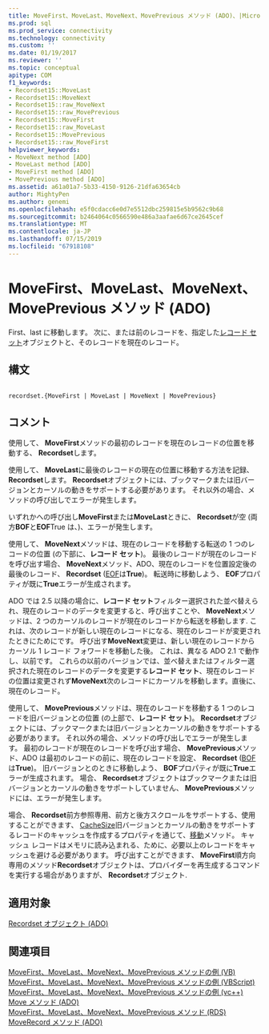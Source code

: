 ```yaml
---
title: MoveFirst、MoveLast、MoveNext、MovePrevious メソッド (ADO)、|Microsoft Docs
ms.prod: sql
ms.prod_service: connectivity
ms.technology: connectivity
ms.custom: ''
ms.date: 01/19/2017
ms.reviewer: ''
ms.topic: conceptual
apitype: COM
f1_keywords:
- Recordset15::MoveLast
- Recordset15::MoveNext
- Recordset15::raw_MoveNext
- Recordset15::raw_MovePrevious
- Recordset15::MoveFirst
- Recordset15::raw_MoveLast
- Recordset15::MovePrevious
- Recordset15::raw_MoveFirst
helpviewer_keywords:
- MoveNext method [ADO]
- MoveLast method [ADO]
- MoveFirst method [ADO]
- MovePrevious method [ADO]
ms.assetid: a61a01a7-5b33-4150-9126-21dfa63654cb
author: MightyPen
ms.author: genemi
ms.openlocfilehash: e5f0cdacc6e0d7e5512dbc259815e5b9562c9b68
ms.sourcegitcommit: b2464064c0566590e486a3aafae6d67ce2645cef
ms.translationtype: MT
ms.contentlocale: ja-JP
ms.lasthandoff: 07/15/2019
ms.locfileid: "67918108"
---
```

# <a name="movefirst-movelast-movenext-and-moveprevious-methods-ado"></a>MoveFirst、MoveLast、MoveNext、MovePrevious メソッド (ADO)
First、last に移動します。 次に、または前のレコードを、指定した[レコード セット](../../../ado/reference/ado-api/recordset-object-ado.md)オブジェクトと、そのレコードを現在のレコード。  
  
## <a name="syntax"></a>構文  
  
```  
  
recordset.{MoveFirst | MoveLast | MoveNext | MovePrevious}  
```  
  
## <a name="remarks"></a>コメント  
 使用して、 **MoveFirst**メソッドの最初のレコードを現在のレコードの位置を移動する、 **Recordset**します。  
  
 使用して、 **MoveLast**に最後のレコードの現在の位置に移動する方法を記録、 **Recordset**します。 **Recordset**オブジェクトには、ブックマークまたは旧バージョンとカーソルの動きをサポートする必要があります。 それ以外の場合、メソッドの呼び出しでエラーが発生します。  
  
 いずれかへの呼び出し**MoveFirst**または**MoveLast**ときに、 **Recordset**が空 (両方**BOF**と**EOF**True は、)、エラーが発生します。  
  
 使用して、 **MoveNext**メソッドは、現在のレコードを移動する転送の 1 つのレコードの位置 (の下部に、**レコード セット**)。 最後のレコードが現在のレコードを呼び出す場合、 **MoveNext**メソッド、ADO、現在のレコードを位置設定後の最後のレコード、 **Recordset** ([EOF](../../../ado/reference/ado-api/bof-eof-properties-ado.md)は**True**)。 転送時に移動しよう、 **EOF**プロパティが既に**True**エラーが生成されます。  
  
 ADO では 2.5 以降の場合に、**レコード セット**フィルター選択された並べ替えられ、現在のレコードのデータを変更すると、呼び出すことや、 **MoveNext**メソッドは、2 つのカーソルのレコードが現在のレコードから転送を移動します. これは、次のレコードが新しい現在のレコードになる、現在のレコードが変更されたときにためにです。 呼び出す**MoveNext**変更は、新しい現在のレコードからカーソル 1 レコード フォワードを移動した後。 これは、異なる ADO 2.1 で動作し、以前です。 これらの以前のバージョンでは、並べ替えまたはフィルター選択された現在のレコードのデータを変更する**レコード セット**、現在のレコードの位置は変更されず**MoveNext**次のレコードにカーソルを移動します。直後に、現在のレコード。  
  
 使用して、 **MovePrevious**メソッドは、現在のレコードを移動する 1 つのレコードを旧バージョンとの位置 (の上部で、**レコード セット**)。 **Recordset**オブジェクトには、ブックマークまたは旧バージョンとカーソルの動きをサポートする必要があります。 それ以外の場合、メソッドの呼び出しでエラーが発生します。 最初のレコードが現在のレコードを呼び出す場合、 **MovePrevious**メソッド、ADO は最初のレコードの前に、現在のレコードを設定、 **Recordset** ([BOF](../../../ado/reference/ado-api/bof-eof-properties-ado.md)は**True**)。 旧バージョンとのときに移動しよう、 **BOF**プロパティが既に**True**エラーが生成されます。 場合、 **Recordset**オブジェクトはブックマークまたは旧バージョンとカーソルの動きをサポートしていません、 **MovePrevious**メソッドには、エラーが発生します。  
  
 場合、 **Recordset**前方参照専用、前方と後方スクロールをサポートする、使用することができます、 [CacheSize](../../../ado/reference/ado-api/cachesize-property-ado.md)旧バージョンとカーソルの動きをサポートするレコードのキャッシュを作成するプロパティを通じて、[移動](../../../ado/reference/ado-api/move-method-ado.md)メソッド。 キャッシュ レコードはメモリに読み込まれる、ために、必要以上のレコードをキャッシュを避ける必要があります。 呼び出すことができます、 **MoveFirst**順方向専用のメソッド**Recordset**オブジェクトは、プロバイダーを再生成するコマンドを実行する場合がありますが、 **Recordset**オブジェクト.  
  
## <a name="applies-to"></a>適用対象  
 [Recordset オブジェクト (ADO)](../../../ado/reference/ado-api/recordset-object-ado.md)  
  
## <a name="see-also"></a>関連項目  
 [MoveFirst、MoveLast、MoveNext、MovePrevious メソッドの例 (VB)](../../../ado/reference/ado-api/movefirst-movelast-movenext-and-moveprevious-methods-example-vb.md)   
 [MoveFirst、MoveLast、MoveNext、MovePrevious メソッドの例 (VBScript)](../../../ado/reference/ado-api/movefirst-movelast-movenext-and-moveprevious-methods-example-vbscript.md)   
 [MoveFirst、MoveLast、MoveNext、MovePrevious メソッドの例 (vc++)](../../../ado/reference/ado-api/movefirst-movelast-movenext-and-moveprevious-methods-example-vc.md)   
 [Move メソッド (ADO)](../../../ado/reference/ado-api/move-method-ado.md)   
 [MoveFirst、MoveLast、MoveNext、MovePrevious メソッド (RDS)](../../../ado/reference/rds-api/movefirst-movelast-movenext-and-moveprevious-methods-rds.md)   
 [MoveRecord メソッド (ADO)](../../../ado/reference/ado-api/moverecord-method-ado.md)

